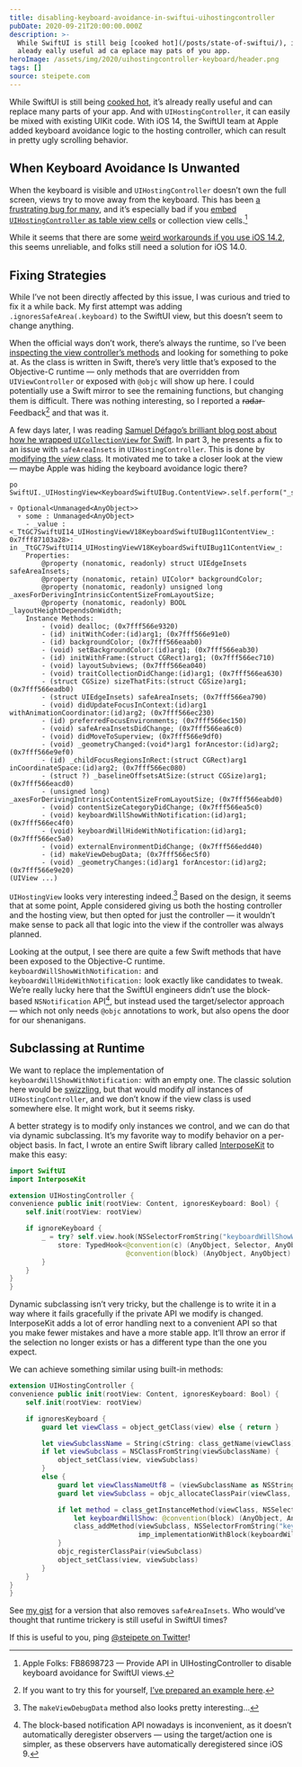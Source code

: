 ```yaml
---
title: disabling-keyboard-avoidance-in-swiftui-uihostingcontroller
pubDate: 2020-09-21T20:00:00.000Z
description: >-
  While SwiftUI is still beig [cooked hot](/posts/state-of-swiftui/), it’s
  aleady eally useful ad ca eplace may pats of you app.
heroImage: /assets/img/2020/uihostingcontroller-keyboard/header.png
tags: []
source: steipete.com
---
```


<style type="text/css">
div.post-content > img:first-child { display:none; }
</style>

While SwiftUI is still being [cooked hot](/posts/state-of-swiftui/), it’s already really useful and can replace many parts of your app. And with `UIHostingController`, it can easily be mixed with existing UIKit code. With iOS 14, the SwiftUI team at Apple added keyboard avoidance logic to the hosting controller, which can result in pretty ugly scrolling behavior.

## When Keyboard Avoidance Is Unwanted

When the keyboard is visible and `UIHostingController` doesn’t own the full screen, views try to move away from the keyboard. This has been [a frustrating bug for many](https://developer.apple.com/forums/thread/658432), and it’s especially bad if you [embed `UIHostingController` as table view cells](https://noahgilmore.com/blog/swiftui-self-sizing-cells/) or collection view cells.[^4]

<blockquote class="twitter-tweet"><a href="https://twitter.com/thesamcoe/status/1306350596715282434?s=20"></a></blockquote>

While it seems that there are some [weird workarounds if you use iOS 14.2](https://twitter.com/zntfdr/status/1306913858263552001?s=21), this seems unreliable, and folks still need a solution for iOS 14.0.

## Fixing Strategies

While I’ve not been directly affected by this issue, I was curious and tried to fix it a while back. My first attempt was adding `.ignoresSafeArea(.keyboard)` to the SwiftUI view, but this doesn’t seem to change anything.

When the official ways don’t work, there’s always the runtime, so I’ve been [inspecting the view controller’s methods](https://twitter.com/steipete/status/1306153060700426240?s=21) and looking for something to poke at. As the class is written in Swift, there’s very little that’s exposed to the Objective-C runtime — only methods that are overridden from `UIViewController` or exposed with `@objc` will show up here. I could potentially use a Swift mirror to see the remaining functions, but changing them is difficult. There was nothing interesting, so I reported a r̶a̶d̶a̶r̶ Feedback[^2] and that was it.

A few days later, I was reading [Samuel Défago’s brilliant blog post about how he wrapped `UICollectionView` for Swift](https://defagos.github.io/swiftui_collection_intro/). In part 3, he presents a fix to an issue with `safeAreaInsets` in `UIHostingController`. This is done by [modifying the *view* class](https://defagos.github.io/swiftui_collection_part3/). It motivated me to take a closer look at the view — maybe Apple was hiding the keyboard avoidance logic there?

```
po SwiftUI._UIHostingView<KeyboardSwiftUIBug.ContentView>.self.perform("_shortMethodDescription")

▿ Optional<Unmanaged<AnyObject>>
  ▿ some : Unmanaged<AnyObject>
    - _value : <_TtGC7SwiftUI14_UIHostingViewV18KeyboardSwiftUIBug11ContentView_: 0x7fff87103a28>:
in _TtGC7SwiftUI14_UIHostingViewV18KeyboardSwiftUIBug11ContentView_:
	Properties:
		@property (nonatomic, readonly) struct UIEdgeInsets safeAreaInsets;
		@property (nonatomic, retain) UIColor* backgroundColor;
		@property (nonatomic, readonly) unsigned long _axesForDerivingIntrinsicContentSizeFromLayoutSize;
		@property (nonatomic, readonly) BOOL _layoutHeightDependsOnWidth;
	Instance Methods:
		- (void) dealloc; (0x7fff566e9320)
		- (id) initWithCoder:(id)arg1; (0x7fff566e91e0)
		- (id) backgroundColor; (0x7fff566eaab0)
		- (void) setBackgroundColor:(id)arg1; (0x7fff566eab30)
		- (id) initWithFrame:(struct CGRect)arg1; (0x7fff566ec710)
		- (void) layoutSubviews; (0x7fff566ea040)
		- (void) traitCollectionDidChange:(id)arg1; (0x7fff566ea630)
		- (struct CGSize) sizeThatFits:(struct CGSize)arg1; (0x7fff566eadb0)
		- (struct UIEdgeInsets) safeAreaInsets; (0x7fff566ea790)
		- (void) didUpdateFocusInContext:(id)arg1 withAnimationCoordinator:(id)arg2; (0x7fff566ec230)
		- (id) preferredFocusEnvironments; (0x7fff566ec150)
		- (void) safeAreaInsetsDidChange; (0x7fff566ea6c0)
		- (void) didMoveToSuperview; (0x7fff566e9df0)
		- (void) _geometryChanged:(void*)arg1 forAncestor:(id)arg2; (0x7fff566e9ef0)
		- (id) _childFocusRegionsInRect:(struct CGRect)arg1 inCoordinateSpace:(id)arg2; (0x7fff566ec080)
		- (struct ?) _baselineOffsetsAtSize:(struct CGSize)arg1; (0x7fff566eacd0)
		- (unsigned long) _axesForDerivingIntrinsicContentSizeFromLayoutSize; (0x7fff566eabd0)
		- (void) contentSizeCategoryDidChange; (0x7fff566ea5c0)
		- (void) keyboardWillShowWithNotification:(id)arg1; (0x7fff566ec4f0)
		- (void) keyboardWillHideWithNotification:(id)arg1; (0x7fff566ec5a0)
		- (void) externalEnvironmentDidChange; (0x7fff566edd40)
		- (id) makeViewDebugData; (0x7fff566ec5f0)
		- (void) _geometryChanges:(id)arg1 forAncestor:(id)arg2; (0x7fff566e9e20)
(UIView ...)
```

`UIHostingView` looks very interesting indeed.[^3] Based on the design, it seems that at some point, Apple considered giving us both the hosting controller and the hosting view, but then opted for just the controller — it wouldn’t make sense to pack all that logic into the view if the controller was always planned.

Looking at the output, I see there are quite a few Swift methods that have been exposed to the Objective-C runtime. `keyboardWillShowWithNotification:` and `keyboardWillHideWithNotification:` look exactly like candidates to tweak. We’re really lucky here that the SwiftUI engineers didn’t use the block-based `NSNotification` API[^1], but instead used the target/selector approach — which not only needs `@objc` annotations to work, but also opens the door for our shenanigans.

## Subclassing at Runtime

We want to replace the implementation of `keyboardWillShowWithNotification:` with an empty one. The classic solution here would be [swizzling](https://pspdfkit.com/blog/2019/swizzling-in-swift/), but that would modify *all* instances of `UIHostingController`, and we don’t know if the view class is used somewhere else. It might work, but it seems risky.

A better strategy is to modify only instances we control, and we can do that via dynamic subclassing. It’s my favorite way to modify behavior on a per-object basis. In fact, I wrote an entire Swift library called [InterposeKit](https://interposekit.com/) to make this easy:

```swift
import SwiftUI
import InterposeKit

extension UIHostingController {
convenience public init(rootView: Content, ignoresKeyboard: Bool) {
    self.init(rootView: rootView)

    if ignoreKeyboard {
        _ = try? self.view.hook(NSSelectorFromString("keyboardWillShowWithNotification:")) { (
            store: TypedHook<@convention(c) (AnyObject, Selector, AnyObject) -> Void,
                             @convention(block) (AnyObject, AnyObject) -> Void>) in { _, _ in }
        }
    }
}
}
```

Dynamic subclassing isn’t very tricky, but the challenge is to write it in a way where it fails gracefully if the private API we modify is changed. InterposeKit adds a lot of error handling next to a convenient API so that you make fewer mistakes and have a more stable app. It’ll throw an error if the selection no longer exists or has a different type than the one you expect.

We can achieve something similar using built-in methods:

```swift
extension UIHostingController {
convenience public init(rootView: Content, ignoresKeyboard: Bool) {
    self.init(rootView: rootView)

    if ignoresKeyboard {
        guard let viewClass = object_getClass(view) else { return }

        let viewSubclassName = String(cString: class_getName(viewClass)).appending("_IgnoresKeyboard")
        if let viewSubclass = NSClassFromString(viewSubclassName) {
            object_setClass(view, viewSubclass)
        }
        else {
            guard let viewClassNameUtf8 = (viewSubclassName as NSString).utf8String else { return }
            guard let viewSubclass = objc_allocateClassPair(viewClass, viewClassNameUtf8, 0) else { return }

            if let method = class_getInstanceMethod(viewClass, NSSelectorFromString("keyboardWillShowWithNotification:")) {
                let keyboardWillShow: @convention(block) (AnyObject, AnyObject) -> Void = { _, _ in }
                class_addMethod(viewSubclass, NSSelectorFromString("keyboardWillShowWithNotification:"),
                                imp_implementationWithBlock(keyboardWillShow), method_getTypeEncoding(method))
            }
            objc_registerClassPair(viewSubclass)
            object_setClass(view, viewSubclass)
        }
    }
}
}
```

See [my gist](https://gist.github.com/steipete/da72299613dcc91e8d729e48b4bb582c#file-uihostingcontroller-keyboard-swift) for a version that also removes `safeAreaInsets`. Who would’ve thought that runtime trickery is still useful in SwiftUI times?

If this is useful to you, ping [@steipete on Twitter](https://twitter.com/steipete)!

[^1]: The block-based notification API nowadays is inconvenient, as it doesn’t automatically deregister observers — using the target/action one is simpler, as these observers have automatically deregistered since iOS 9.

[^2]: If you want to try this for yourself, [I’ve prepared an example here](https://twitter.com/steipete/status/1306925835010609152?s=21).

[^3]: The `makeViewDebugData` method also looks pretty interesting...

[^4]: Apple Folks: FB8698723 — Provide API in UIHostingController to disable keyboard avoidance for SwiftUI views.
